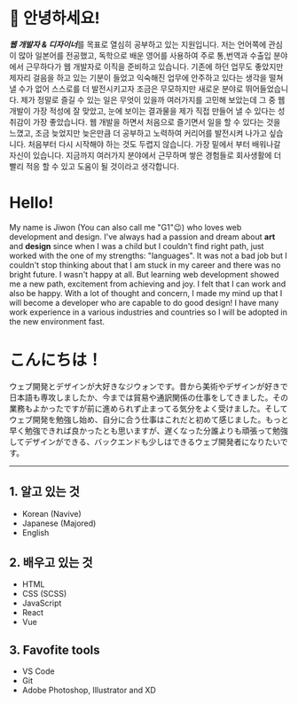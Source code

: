 <!-- heading -->

# 🤗 안녕하세요! 
***웹 개발자 & 디자이너***를 목표로 열심히 공부하고 있는 지원입니다.
저는 언어쪽에 관심이 많아 일본어를 전공했고, 독학으로 배운 영어를 사용하여 주로 통,번역과 수출입 분야에서 근무하다가 웹 개발자로 이직을 준비하고 있습니다. 기존에 하던 업무도 좋았지만 제자리 걸음을 하고 있는 기분이 들었고 익숙해진 업무에 안주하고 있다는 생각을 떨쳐낼 수가 없어 스스로를 더 발전시키고자 조금은 무모하지만 새로운 분야로 뛰어들었습니다. 제가 정말로 즐길 수 있는 일은 무엇이 있을까 여러가지를 고민해 보았는데 그 중 웹 개발이 가장 적성에 잘 맞았고, 눈에 보이는 결과물을 제가 직접 만들어 낼 수 있다는 성취감이 가장 좋았습니다. 웹 개발을 하면서 처음으로 즐기면서 일을 할 수 있다는 것을 느꼈고, 조금 늦었지만 늦은만큼 더 공부하고 노력하여 커리어를 발전시켜 나가고 싶습니다. 처음부터 다시 시작해야 하는 것도 두렵지 않습니다. 가장 밑에서 부터 배워나갈 자신이 있습니다. 지금까지 여러가지 분야에서 근무하며 쌓은 경험들로 회사생활에 더 빨리 적응 할 수 있고 도움이 될 것이라고 생각합니다.

# Hello!
My name is Jiwon (You can also call me "G1"😉) who loves web development and design. I've always had a passion and dream about **art** and **design** since when I was a child but I couldn't find right path, just worked with the one of my strengths: "languages". It was not a bad job but I couldn't stop thinking about that I am stuck in my career and there was no bright future. I wasn't happy at all. But learning web development showed me a new path, excitement from achieving and joy. I felt that I can work and also be happy. With a lot of thought and concern, I made my mind up that I will become a developer who are capable to do good design! I have many work experience in a various industries and countries so I will be adopted in the new environment fast.

# こんにちは！
ウェブ開発とデザインが大好きなジウォンです。昔から美術やデザインが好きで日本語も専攻しましたか、今までは貿易や通訳関係の仕事をしてきました。その業務もよかったですが前に進められず止まってる気分をよく受けました。そしてウェブ開発を勉強し始め、自分に合う仕事はこれだと初めて感じました。もっと早く勉強できれば良かったとも思いますが、遅くなった分誰よりも頑張って勉強してデザインができる、バックエンドも少しはできるウェブ開発者になりたいです。

---

<!-- List -->
## 1. 알고 있는 것
* Korean (Navive)
* Japanese (Majored)
* English

## 2. 배우고 있는 것
* HTML
* CSS (SCSS)
* JavaScript
* React
* Vue

## 3. Favofite tools
- VS Code
- Git
- Adobe Photoshop, Illustrator and XD

